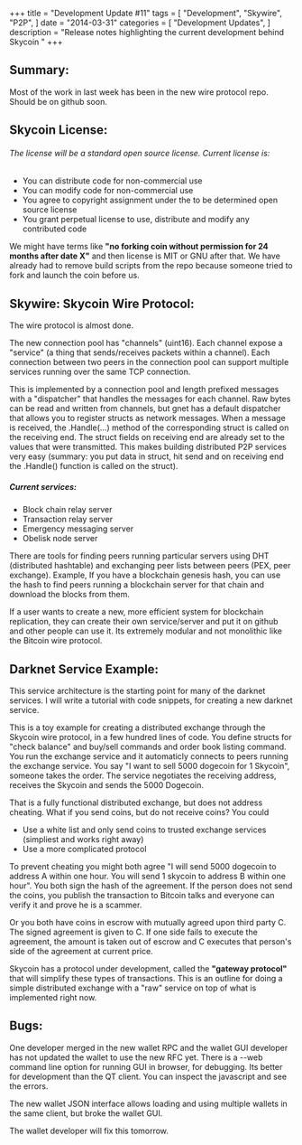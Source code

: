 +++
title = "Development Update #11"
tags = [
    "Development",
    "Skywire",
    "P2P",
]
date = "2014-03-31"
categories = [
    "Development Updates",
]
description = "Release notes highlighting the current development behind Skycoin  "
+++

## Summary:
Most of the work in last week has been in the new wire protocol repo. Should be on github soon.

## Skycoin License:

###### The license will be a standard open source license. Current license is:
- You can distribute code for non-commercial use
- You can modify code for non-commercial use
- You agree to copyright assignment under the to be determined open source license
- You grant perpetual license to use, distribute and modify any contributed code

We might have terms like **"no forking coin without permission for 24 months after date X"** and then license is MIT or GNU after that. We have already had to remove build scripts from the repo because someone tried to fork and launch the coin before us.

## Skywire: Skycoin Wire Protocol:

The wire protocol is almost done.

The new connection pool has "channels" (uint16). Each channel expose a "service" (a thing that sends/receives packets within a channel). Each connection between two peers in the connection pool can support multiple services running over the same TCP connection.

This is implemented by a connection pool and length prefixed messages with a "dispatcher" that handles the messages for each channel. Raw bytes can be read and written from channels, but gnet has a default dispatcher that allows you to register structs as network messages. When a message is received, the .Handle(...) method of the corresponding struct is called on the receiving end. The struct fields on receiving end are already set to the values that were transmitted. This makes building distributed P2P services very easy (summary: you put data in struct, hit send and on receiving end the .Handle() function is called on the struct).

##### Current services:
- Block chain relay server
- Transaction relay server
- Emergency messaging server
- Obelisk node server

There are tools for finding peers running particular servers using DHT (distributed hashtable) and exchanging peer lists between peers (PEX, peer exchange). Example, If you have a blockchain genesis hash, you can use the hash to find peers running a blockchain server for that chain and download the blocks from them.

If a user wants to create a new, more efficient system for blockchain replication, they can create their own service/server and put it on github and other people can use it. Its extremely modular and not monolithic like the Bitcoin wire protocol.

## Darknet Service Example:

This service architecture is the starting point for many of the darknet services. I will write a tutorial with code snippets, for creating a new darknet service.

This is a toy example for creating a distributed exchange through the Skycoin wire protocol, in a few hundred lines of code. You define structs for "check balance" and buy/sell commands and order book listing command. You run the exchange service and it automaticly connects to peers running the exchange service. You say "I want to sell 5000 dogecoin for 1 Skycoin", someone takes the order. The service negotiates the receiving address, receives the Skycoin and sends the 5000 Dogecoin.

That is a fully functional distributed exchange, but does not address cheating. What if you send coins, but do not receive coins? You could
- Use a white list and only send coins to trusted exchange services (simpliest and works right away)
- Use a more complicated protocol

To prevent cheating you might both agree "I will send 5000 dogecoin to address A within one hour. You will send 1 skycoin to address B within one hour". You both sign the hash of the agreement. If the person does not send the coins, you publish the transaction to Bitcoin talks and everyone can verify it and prove he is a scammer.

Or you both have coins in escrow with mutually agreed upon third party C. The signed agreement is given to C. If one side fails to execute the agreement, the amount is taken out of escrow and C executes that person's side of the agreement at current price.

Skycoin has a protocol under development, called the **"gateway protocol"** that will simplify these types of transactions. This is an outline for doing a simple distributed exchange with a "raw" service on top of what is implemented right now.

## Bugs:

One developer merged in the new wallet RPC and the wallet GUI developer has not updated the wallet to use the new RFC yet. There is a --web command line option for running GUI in browser, for debugging. Its better for development than the QT client. You can inspect the javascript and see the errors.

The new wallet JSON interface allows loading and using multiple wallets in the same client, but broke the wallet GUI.

The wallet developer will fix this tomorrow.


